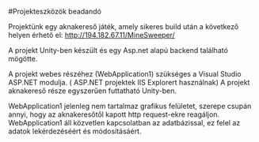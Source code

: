 #Projekteszközök beadandó

Projektünk egy aknakereső játék, amely sikeres build után a következő helyen érhető el:
http://194.182.67.11/MineSweeper/

A projekt Unity-ben készült és egy Asp.net alapú backend található mögötte.

A projekt webes részéhez (WebApplication1) szükséges a Visual Studio ASP.NET modulja. ( ASP.NET projektek IIS Explorert használnak)
A projekt aknakereső része egyszerűen futtatható Unity-ben.

WebApplication1 jelenleg nem tartalmaz grafikus felületet, szerepe csupán annyi, hogy az aknakeresőtől kapott http request-ekre reagáljon. WebApplication1 áll közvetlen kapcsolatban az adatbázissal, ez felel az adatok lekérdezéséért és módosításáért.
